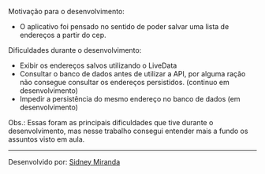 Motivação para o desenvolvimento:
- O aplicativo foi pensado no sentido de poder salvar uma lista de endereços a partir do cep.

Dificuldades durante o desenvolvimento:

- Exibir os endereços salvos utilizando o LiveData
- Consultar o banco de dados antes de utilizar a API, por alguma ração não consegue consultar os endereços persistidos. (continuo em desenvolvimento)
- Impedir a persistência do mesmo endereço no banco de dados (em desenvolvimento)

Obs.: Essas foram as principais dificuldades que tive durante o desenvolvimento, mas nesse trabalho consegui entender mais a fundo os assuntos
visto em aula.

---
Desenvolvido por: [Sidney Miranda](https://www.linkedin.com/in/sidney-miranda/)